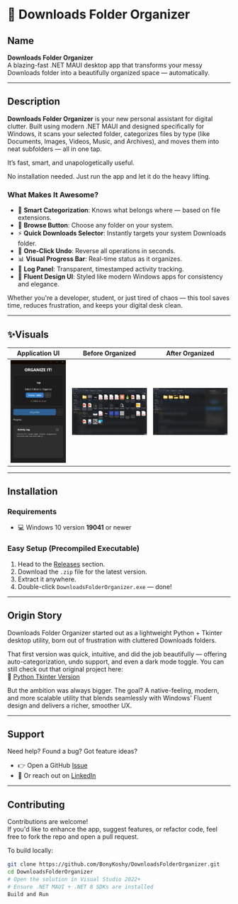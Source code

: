# 📁 Downloads Folder Organizer

## Name
**Downloads Folder Organizer**  
A blazing-fast .NET MAUI desktop app that transforms your messy Downloads folder into a beautifully organized space — automatically.

---

## Description

**Downloads Folder Organizer** is your new personal assistant for digital clutter. Built using modern .NET MAUI and designed specifically for Windows, it scans your selected folder, categorizes files by type (like Documents, Images, Videos, Music, and Archives), and moves them into neat subfolders — all in one tap.

It’s fast, smart, and unapologetically useful.

No installation needed. Just run the app and let it do the heavy lifting.

### What Makes It Awesome?
- 🧠 **Smart Categorization**: Knows what belongs where — based on file extensions.
- 📂 **Browse Button**: Choose any folder on your system.
- ⚡ **Quick Downloads Selector**: Instantly targets your system Downloads folder.
- 🔁 **One-Click Undo**: Reverse all operations in seconds.
- 📊 **Visual Progress Bar**: Real-time status as it organizes.
- 📜 **Log Panel**: Transparent, timestamped activity tracking.
- 🎨 **Fluent Design UI**: Styled like modern Windows apps for consistency and elegance.

Whether you're a developer, student, or just tired of chaos — this tool saves time, reduces frustration, and keeps your digital desk clean.

---

## ✨Visuals

| Application UI | Before Organized | After Organized | 
|-------------|-------------|---------------|
![Application UI](./Resources/Images/ui.png)| ![Before](./Resources/Images/before.png) | ![After](./Resources/Images/after.png) |

---

## Installation

### Requirements
- 💻 Windows 10 version **19041** or newer

### Easy Setup (Precompiled Executable)
1. Head to the [Releases](https://github.com/BonyKoshy/DownloadsFolderOrganizer/releases) section.
2. Download the `.zip` file for the latest version.
3. Extract it anywhere.
4. Double-click `DownloadsFolderOrganizer.exe` — done!

---

## Origin Story

Downloads Folder Organizer started out as a lightweight Python + Tkinter desktop utility, born out of frustration with cluttered Downloads folders.

That first version was quick, intuitive, and did the job beautifully — offering auto-categorization, undo support, and even a dark mode toggle. You can still check out that original project here:  
🔗 [Python Tkinter Version](https://github.com/BonyKoshy/DownloadsFolderOrganizer)

But the ambition was always bigger. The goal? A native-feeling, modern, and more scalable utility that blends seamlessly with Windows' Fluent design and delivers a richer, smoother UX.

---

## Support

Need help? Found a bug? Got feature ideas?  
- 👉 Open a GitHub [Issue](https://github.com/BonyKoshy/DownloadsFolderOrganizer/issues)
- 💬 Or reach out on [LinkedIn](https://www.linkedin.com/in/bonykoshy)

---

## Contributing

Contributions are welcome!  
If you'd like to enhance the app, suggest features, or refactor code, feel free to fork the repo and open a pull request.

To build locally:
```bash
git clone https://github.com/BonyKoshy/DownloadsFolderOrganizer.git
cd DownloadsFolderOrganizer
# Open the solution in Visual Studio 2022+
# Ensure .NET MAUI + .NET 8 SDKs are installed
Build and Run
